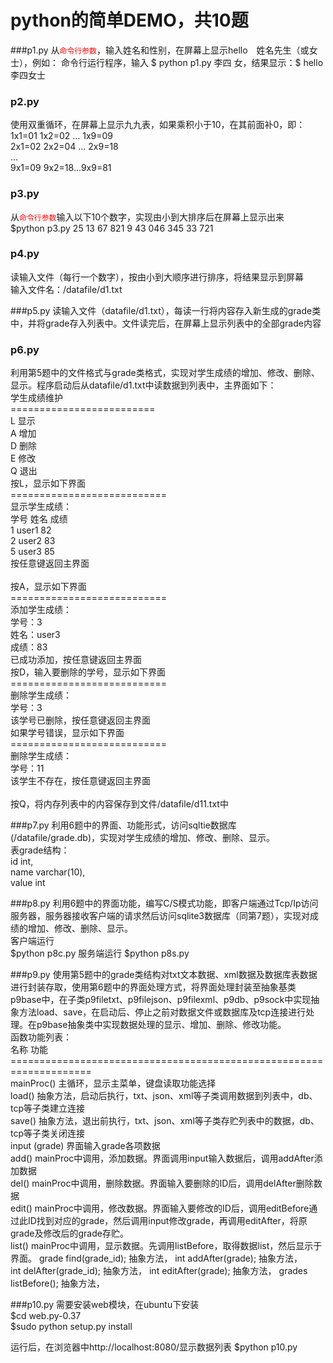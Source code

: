 # python的简单DEMO，共10题
###p1.py 
从<font color='red'><code>命令行参数</code></font>，输入姓名和性别，在屏幕上显示hello　姓名先生（或女士），例如：
命令行运行程序，输入 $ python p1.py 李四 女，结果显示：$ hello 李四女士

### p2.py 
使用双重循环，在屏幕上显示九九表，如果乘积小于10，在其前面补0，即：
1x1=01 1x2=02 … 1x9=09<br/>
2x1=02 2x2=04 … 2x9=18<br/>
…<br/>
9x1=09 9x2=18…9x9=81<br/>

### p3.py
从<font color='red'><code>命令行参数</code></font>输入以下10个数字，实现由小到大排序后在屏幕上显示出来<br/>
$python p3.py 25 13 67 821 9 43 046  345   33  721

### p4.py
读输入文件（每行一个数字），按由小到大顺序进行排序，将结果显示到屏幕<br/>
输入文件名：/datafile/d1.txt<br/>

###p5.py
读输入文件（datafile/d1.txt），每读一行将内容存入新生成的grade类中，并将grade存入列表中。文件读完后，在屏幕上显示列表中的全部grade内容

### p6.py
利用第5题中的文件格式与grade类格式，实现对学生成绩的增加、修改、删除、显示。程序启动后从datafile/d1.txt中读数据到列表中，主界面如下：<br/>
				学生成绩维护<br/>
			=========================<br/>
				L 显示<br/>
				A 增加<br/>
				D 删除<br/>
				E 修改<br/>
				Q 退出<br/>
按L，显示如下界面<br/>
			===========================<br/>
			显示学生成绩：<br/>
			学号		姓名		成绩<br/>
1			user1		82<br/>
2			user2		83<br/>
5			user3		85<br/>
按任意键返回主界面<br/>
<br/>
	按A，显示如下界面<br/>
			===========================<br/>
			添加学生成绩：<br/>
			学号：3		<br/>
      姓名：user3		<br/>
      成绩：83<br/>
			已成功添加，按任意键返回主界面<br/>
	按D，输入要删除的学号，显示如下界面<br/>
			===========================<br/>
			删除学生成绩：<br/>
			学号：3<br/>
			该学号已删除，按任意键返回主界面<br/>
如果学号错误，显示如下界面<br/>
		===========================<br/>
			删除学生成绩：<br/>
			学号：11<br/>
			该学生不存在，按任意键返回主界面<br/>
<br/>
按Q，将内存列表中的内容保存到文件/datafile/d11.txt中<br/>

###p7.py
利用6题中的界面、功能形式，访问sqltie数据库(/datafile/grade.db)，实现对学生成绩的增加、修改、删除、显示。<br/>
	表grade结构：<br/>
			id int,<br/>
			name varchar(10),<br/>
			value int<br/>

###p8.py
利用6题中的界面功能，编写C/S模式功能，即客户端通过Tcp/Ip访问服务器，服务器接收客户端的请求然后访问sqlite3数据库（同第7题），实现对成绩的增加、修改、删除、显示。<br/>
客户端运行<br/>
		$python p8c.py
服务端运行
	  $python p8s.py

###p9.py
使用第5题中的grade类结构对txt文本数据、xml数据及数据库表数据进行封装存取，使用第6题中的界面处理方式，将界面处理封装至抽象基类p9base中，在子类p9filetxt、p9filejson、p9filexml、p9db、p9sock中实现抽象方法load、save，在启动后、停止之前对数据文件或数据库及tcp连接进行处理。在p9base抽象类中实现数据处理的显示、增加、删除、修改功能。<br/>
函数功能列表：<br/>
名称					功能<br/>
====================================================================<br/>
 mainProc()				主循环，显示主菜单，键盘读取功能选择<br/>
 load()					  抽象方法，启动后执行，txt、json、xml等子类调用数据到列表中，db、tcp等子类建立连接<br/>
 save()				  	抽象方法，退出前执行，txt、json、xml等子类存贮列表中的数据，db、tcp等子类关闭连接<br/>
 input	(grade)		界面输入grade各项数据<br/>
 add()					  mainProc中调用，添加数据。界面调用input输入数据后，调用addAfter添加数据<br/>
 del()					  mainProc中调用，删除数据。界面输入要删除的ID后，调用delAfter删除数据<br/>
 edit()					  mainProc中调用，修改数据。界面输入要修改的ID后，调用editBefore通过此ID找到对应的grade，然后调用input修改grade，再调用editAfter，将原grade及修改后的grade存贮。<br/>
 list()					  mainProc中调用，显示数据。先调用listBefore，取得数据list，然后显示于界面。
 grade find(grade_id);		抽象方法，
 int addAfter(grade);	    抽象方法，					
 int delAfter(grade_id);	抽象方法，
 int editAfter(grade);	  抽象方法，
 grades listBefore();	    抽象方法，

###p10.py 
需要安装web模块，在ubuntu下安装<br/>
$cd web.py-0.37<br/>
$sudo python setup.py install<br/>

运行后，在浏览器中http://localhost:8080/显示数据列表
$python p10.py
